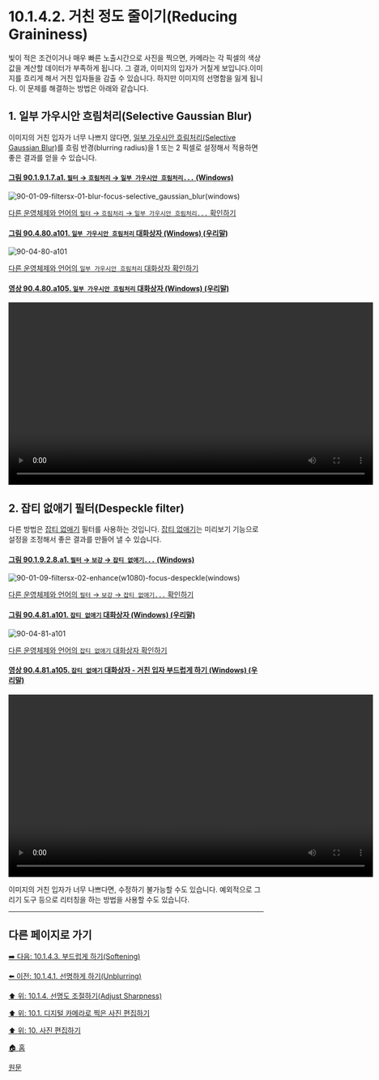 # 10.1.4.2. 거친 정도 줄이기(Reducing Graininess)
빛이 적은 조건이거나 매우 빠른 노출시간으로 사진을 찍으면, 카메라는 각 픽셀의 색상값을 계산할 데이터가 부족하게 됩니다. 그 결과, 이미지의 입자가 거칠게 보입니다.이미지를 흐리게 해서 거친 입자들을 감출 수 있습니다. 하지만 이미지의 선명함을 잃게 됩니다. 이 문제를 해결하는 방법은 아래와 같습니다.

## 1. 일부 가우시안 흐림처리(Selective Gaussian Blur)
이미지의 거친 입자가 너무 나쁘지 않다면, [일부 가우시안 흐림처리(Selective Gaussian Blur)](./17-03-08-selective-gaussian-blur.md)를 흐림 반경(blurring radius)을 1 또는 2 픽셀로 설정해서 적용하면 좋은 결과를 얻을 수 있습니다.

<a id="90-01-09-01-07-a1"></a>

#### [그림 90.1.9.1.7.a1. `필터` → `흐림처리` → `일부 가우시안 흐림처리...` (Windows)](./90-01-09-01-07-selective_gaussian_blur.md#90-01-09-01-07-a1)
![90-01-09-filtersx-01-blur-focus-selective_gaussian_blur(windows)](https://github.com/wonder13662/gimp/assets/15767104/1d26326a-237c-45c5-b1cc-0eb3656d1e51)

[다른 운영체제와 언어의 `필터` → `흐림처리` → `일부 가우시안 흐림처리...` 확인하기](./90-01-09-01-07-selective_gaussian_blur.md#90-01-09-01-07-a2)

<a id="90-04-80-a101"></a>

#### [그림 90.4.80.a101. `일부 가우시안 흐림처리` 대화상자 (Windows) (우리말)](./90-04-80-selective_gaussian_blur.md#90-04-80-a101)
![90-04-80-a101](https://github.com/wonder13662/gimp/assets/15767104/c8f24a85-5d48-4f78-898c-027973bc3c30)

[다른 운영체제와 언어의 `일부 가우시안 흐림처리` 대화상자 확인하기](./90-04-80-selective_gaussian_blur.md#90-04-80-a102)

<a id="90-04-80-a105"></a>

#### [영상 90.4.80.a105. `일부 가우시안 흐림처리` 대화상자 (Windows) (우리말)](./90-04-80-selective_gaussian_blur.md#90-04-80-a105)
<video controls="controls" width="720" src="https://github.com/wonder13662/gimp/assets/15767104/a1015b6e-565e-4e69-ad4a-1e461a34776c"></video>

## 2. 잡티 없애기 필터(Despeckle filter)
다른 방법은 [잡티 없애기](./17-04-09-despeckle.md) 필터를 사용하는 것입니다. [잡티 없애기](./17-04-09-despeckle.md)는 미리보기 기능으로 설정을 조정해서 좋은 결과를 만들어 낼 수 있습니다.

<a id="90-01-09-02-08-a1"></a>

#### [그림 90.1.9.2.8.a1. `필터` → `보강` → `잡티 없애기...` (Windows)](./90-01-09-02-08-despeckle.md#90-01-09-02-08-a1)
![90-01-09-filtersx-02-enhance(w1080)-focus-despeckle(windows)](https://github.com/wonder13662/gimp/assets/15767104/12f92e0b-47e4-4620-aee8-7efa050f1829)

[다른 운영체제와 언어의 `필터` → `보강` → `잡티 없애기...` 확인하기](./90-01-09-02-08-despeckle.md#90-01-09-02-08-a2)

<a id="90-04-81-a101"></a>

#### [그림 90.4.81.a101. `잡티 없애기` 대화상자 (Windows) (우리말)](./90-04-81-despeckle.md#90-04-81-a101)
![90-04-81-a101](https://github.com/wonder13662/gimp/assets/15767104/18fe823c-197d-4c19-b900-bac592aad42d)

[다른 운영체제와 언어의 `잡티 없애기` 대화상자 확인하기](./90-04-81-despeckle.md#90-04-81-a102)

<a id="90-04-81-a105"></a>

#### [영상 90.4.81.a105. `잡티 없애기` 대화상자 - 거친 입자 부드럽게 하기 (Windows) (우리말)](./90-04-81-despeckle.md#90-04-81-a105)
<video controls="controls" width="720" src="https://github.com/wonder13662/gimp/assets/15767104/9ca58211-df8e-476b-8930-bfc0d781027d"></video>

이미지의 거친 입자가 너무 나쁘다면, 수정하기 불가능할 수도 있습니다. 예외적으로 그리기 도구 등으로 리터칭을 하는 방법을 사용할 수도 있습니다.

***

## 다른 페이지로 가기

[➡️ 다음: 10.1.4.3. 부드럽게 하기(Softening)](./10-01-04-03-softening.md)

[⬅️ 이전: 10.1.4.1. 선명하게 하기(Unblurring)](./10-01-04-01-unblurring.md)

[⬆️ 위: 10.1.4. 선명도 조절하기(Adjust Sharpness)](./10-01-04-00-adjusting_sharpness.md)

[⬆️ 위: 10.1. 디지털 카메라로 찍은 사진 편집하기](./10-01-00-working-with-digital-camera-photos.md)

[⬆️ 위: 10. 사진 편집하기](./10-00-enhancing-photographs.md)

[🏠 홈](./00-home.md)

[원문](https://docs.gimp.org/2.10/ko/gimp-imaging-photos.html#gimp-using-photography-unblurring)
